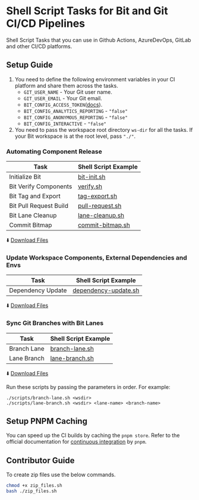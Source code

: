 # Shell Script Tasks for Bit and Git CI/CD Pipelines
Shell Script Tasks that you can use in Github Actions, AzureDevOps, GitLab and other CI/CD platforms.

## Setup Guide

1. You need to define the following environment variables in your CI platform and share them across the tasks.
    - `GIT_USER_NAME` - Your Git user name.
    - `GIT_USER_EMAIL` - Your Git email.
    - `BIT_CONFIG_ACCESS_TOKEN`([docs](https://bit.dev/reference/ci/other-ci#generating-an-access-token)).
    - `BIT_CONFIG_ANALYTICS_REPORTING` - `"false"`
    - `BIT_CONFIG_ANONYMOUS_REPORTING` - `"false"`
    - `BIT_CONFIG_INTERACTIVE` - `"false"`
2. You need to pass the workspace root directory `ws-dir` for all the tasks. If your Bit workspace is at the root level, pass `"./"`.

### Automating Component Release

| Task                        | Shell Script Example                  |
|-----------------------------|---------------------------------|
| Initialize Bit          | [bit-init.sh](/scripts/bit-init.sh) |
| Bit Verify Components   | [verify.sh](/scripts/verify.sh) |
| Bit Tag and Export      | [tag-export.sh](/scripts/tag-export.sh) |
| Bit Pull Request Build  | [pull-request.sh](/scripts/pull-request.sh) |
| Bit Lane Cleanup        | [lane-cleanup.sh](/scripts/lane-cleanup.sh) |
| Commit Bitmap           | [commit-bitmap.sh](/scripts/commit-bitmap.sh) |

  :arrow_down: [Download Files](https://github.com/bit-tasks/shell-scripts/raw/main/downloads/automating-component-releases.zip)

### Update Workspace Components, External Dependencies and Envs

| Task                        | Shell Script Example                    |
|-----------------------------|-------------------------------|
| Dependency Update   |  [dependency-update.sh](/scripts/dependency-update.sh) |

  :arrow_down: [Download Files](https://github.com/bit-tasks/shell-scripts/raw/main/downloads/dependency-update.zip)

### Sync Git Branches with Bit Lanes

| Task                        | Shell Script Example                   |
|-----------------------------|-------------------------------|
| Branch Lane                 |  [branch-lane.sh](/scripts/branch-lane.sh) |
| Lane Branch                 |  [lane-branch.sh](/scripts/lane-branch.sh) |

  :arrow_down: [Download Files](https://github.com/bit-tasks/shell-scripts/raw/main/downloads/branch-lane.zip)

Run these scripts by passing the parameters in order. For example:

```shell
./scripts/branch-lane.sh <wsdir>
./scripts/lane-branch.sh <wsdir> <lane-name> <branch-name>
```

## Setup PNPM Caching
You can speed up the CI builds by caching the `pnpm store`. Refer to the official documentation for [continuous integration](https://pnpm.io/continuous-integration) by `pnpm`.


## Contributor Guide

To create zip files use the below commands.

```bash
chmod +x zip_files.sh
bash ./zip_files.sh
```
